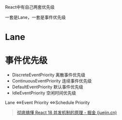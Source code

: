 
React中有自己两套优先级

一套是Lane，一套是事件优先级

# Lane




# 事件优先级
-   DiscreteEventPriority 离散事件优先级
-   ContinuousEventPriority 连续事件优先级
-   DefaultEventPriority 默认事件优先级
-   IdleEventPriority 空闲时间优先级

Lane <=>Event Priority <=>Schedule Priority


> [彻底搞懂 React 18 并发机制的原理 - 掘金 (juejin.cn)](https://juejin.cn/post/7171231346361106440#heading-2)